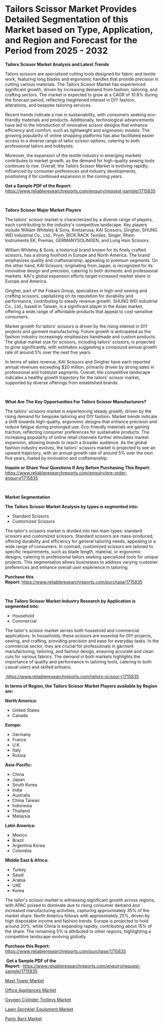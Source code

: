 <p><h1>Tailors Scissor Market Provides Detailed Segmentation of this Market based on Type, Application, and Region and Forecast for the Period from 2025 - 2032</h1></p><p><strong>Tailors Scissor Market Analysis and Latest Trends</strong></p>
<p><p>Tailors scissors are specialized cutting tools designed for fabric and textile work, featuring long blades and ergonomic handles that provide precision in cutting various materials. The Tailors Scissor Market has experienced significant growth, driven by increasing demand from fashion, tailoring, and crafting sectors. The market is expected to grow at a CAGR of 10.8% during the forecast period, reflecting heightened interest in DIY fashion, alterations, and bespoke tailoring services.</p><p>Recent trends indicate a rise in sustainability, with consumers seeking eco-friendly materials and products. Additionally, technological advancements have led to the introduction of innovative scissor designs that enhance efficiency and comfort, such as lightweight and ergonomic models. The growing popularity of online shopping platforms has also facilitated easier access to a diverse range of tailor scissor options, catering to both professional tailors and hobbyists. </p><p>Moreover, the expansion of the textile industry in emerging markets contributes to market growth, as the demand for high-quality sewing tools continues to rise. Overall, the Tailors Scissor Market is evolving rapidly, influenced by consumer preferences and industry developments, positioning it for continued expansion in the coming years.</p></p>
<p><strong>Get a Sample PDF of the Report:&nbsp;</strong> <a href="https://www.reliableresearchreports.com/enquiry/request-sample/1715835?utm_campaign=12&utm_medium=2&utm_source=Github&utm_content=ia&utm_term=20022025&utm_id=tailors-scissor">https://www.reliableresearchreports.com/enquiry/request-sample/1715835</a></p>
<p>&nbsp;</p>
<p><strong>Tailors Scissor Major Market Players</strong></p>
<p><p>The tailors' scissor market is characterized by a diverse range of players, each contributing to the industry's competitive landscape. Key players include William Whiteley & Sons, Kretzerusa, KAI Scissors, Gingher, SHUNG WEI Industrial Co., Ltd., Prym, RICK RACK Textiles, Singer, Rhein Instruments EK, Premax, GERMANYSOLINGEN, and Lung Hsin Scissors. </p><p>William Whiteley & Sons, a historical brand known for its finely crafted scissors, has a strong foothold in Europe and North America. The brand emphasizes quality and craftsmanship, appealing to premium segments. On the other hand, KAI Scissors, originating from Japan, is recognized for its innovative design and precision, catering to both domestic and professional markets. KAI's global expansion efforts target increased market share in Europe and America.</p><p>Gingher, part of the Fiskars Group, specializes in high-end sewing and crafting scissors, capitalizing on its reputation for durability and performance, contributing to steady revenue growth. SHUNG WEI Industrial Co., Ltd., based in Taiwan, is a significant player in the Asian market, offering a wide range of affordable products that appeal to cost-sensitive consumers.</p><p>Market growth for tailors' scissors is driven by the rising interest in DIY projects and garment manufacturing. Future growth is anticipated as the fashion industry increasingly emphasizes handmade and custom products. The global market size for scissors, including tailors' scissors, is projected to grow significantly, with estimates suggesting a compound annual growth rate of around 5% over the next five years.</p><p>In terms of sales revenue, KAI Scissors and Gingher have each reported annual revenues exceeding $20 million, primarily driven by strong sales in professional and hobbyist segments. Overall, the competitive landscape indicates a healthy growth trajectory for the tailors' scissor market, supported by diverse offerings from established brands.</p></p>
<p>&nbsp;</p>
<p><strong>What Are The Key Opportunities For Tailors Scissor Manufacturers?</strong></p>
<p><p>The tailors' scissors market is experiencing steady growth, driven by the rising demand for bespoke tailoring and DIY fashion. Market trends indicate a shift towards high-quality, ergonomic designs that enhance precision and reduce fatigue during prolonged use. Eco-friendly materials are gaining traction, reflecting consumer preferences for sustainable products. The increasing popularity of online retail channels further stimulates market expansion, allowing brands to reach a broader audience. As the global fashion industry evolves, the tailors' scissors market is projected to see an upward trajectory, with an annual growth rate of around 5% over the next five years, fueled by innovation and craftsmanship.</p></p>
<p><strong>Inquire or Share Your Questions If Any Before Purchasing This Report:</strong> <a href="https://www.reliableresearchreports.com/enquiry/pre-order-enquiry/1715835?utm_campaign=12&utm_medium=2&utm_source=Github&utm_content=ia&utm_term=20022025&utm_id=tailors-scissor">https://www.reliableresearchreports.com/enquiry/pre-order-enquiry/1715835</a></p>
<p>&nbsp;</p>
<p><strong>Market Segmentation</strong></p>
<p><strong>The Tailors Scissor Market Analysis by types is segmented into:</strong></p>
<p><ul><li>Standard Scissors</li><li>Customized Scissors</li></ul></p>
<p><p>The tailor's scissors market is divided into two main types: standard scissors and customized scissors. Standard scissors are mass-produced, offering durability and efficiency for general tailoring needs, appealing to a wide range of consumers. In contrast, customized scissors are tailored to specific requirements, such as blade length, material, or ergonomic designs, catering to professional tailors seeking specialized tools for unique projects. This segmentation allows businesses to address varying customer preferences and enhance overall user experience in tailoring.</p></p>
<p><strong>Purchase this Report:&nbsp;</strong><a href="https://www.reliableresearchreports.com/purchase/1715835?utm_campaign=12&utm_medium=2&utm_source=Github&utm_content=ia&utm_term=20022025&utm_id=tailors-scissor">https://www.reliableresearchreports.com/purchase/1715835</a></p>
<p>&nbsp;</p>
<p><strong>The Tailors Scissor Market Industry Research by Application is segmented into:</strong></p>
<p><ul><li>Household</li><li>Commercial</li></ul></p>
<p><p>The tailor's scissor market serves both household and commercial applications. In households, these scissors are essential for DIY projects, sewing, and crafting, providing precision and ease for everyday tasks. In the commercial sector, they are crucial for professionals in garment manufacturing, tailoring, and fashion design, ensuring accurate and clean cuts for various fabrics. The demand in both markets highlights the importance of quality and performance in tailoring tools, catering to both casual users and skilled artisans.</p></p>
<p><a href="https://www.reliableresearchreports.com/tailors-scissor-r1715835?utm_campaign=12&utm_medium=2&utm_source=Github&utm_content=ia&utm_term=20022025&utm_id=tailors-scissor">&nbsp;https://www.reliableresearchreports.com/tailors-scissor-r1715835</a></p>
<p><strong>In terms of Region, the Tailors Scissor Market Players available by Region are:</strong></p>
<p>
    <p> <strong> North America: </strong>
        <ul>
            <li>United States</li>
            <li>Canada</li>
        </ul>
        </p> 
    <p> <strong> Europe: </strong>
        <ul>
            <li>Germany</li>
            <li>France</li>
            <li>U.K.</li>
            <li>Italy</li>
            <li>Russia</li>
        </ul>
        </p> 
    <p> <strong> Asia-Pacific: </strong>
        <ul>
            <li>China</li>
            <li>Japan</li>
            <li>South Korea</li>
            <li>India</li>
            <li>Australia</li>
            <li>China Taiwan</li>
            <li>Indonesia</li>
            <li>Thailand</li>
            <li>Malaysia</li>
        </ul>
        </p> 
    <p> <strong> Latin America: </strong>
        <ul>
            <li>Mexico</li>
            <li>Brazil</li>
            <li>Argentina Korea</li>
            <li>Colombia</li>
        </ul>
        </p> 
    <p> <strong> Middle East & Africa: </strong>
        <ul>
            <li>Turkey</li>
            <li>Saudi</li>
            <li>Arabia</li>
            <li>UAE</li>
            <li>Korea</li>
        </ul>
    </p>
    </p>
<p><p>The tailor's scissor market is witnessing significant growth across regions, with APAC poised to dominate due to rising consumer demand and increased manufacturing activities, capturing approximately 35% of the market share. North America follows with approximately 25%, driven by high disposable income and fashion trends. Europe is projected to hold around 20%, while China is expanding rapidly, contributing about 15% of the share. The remaining 5% is attributed to other regions, highlighting a competitive landscape evolving globally.</p></p>
<p><strong>Purchase this Report: </strong><a href="https://www.reliableresearchreports.com/purchase/1715835?utm_campaign=12&utm_medium=2&utm_source=Github&utm_content=ia&utm_term=20022025&utm_id=tailors-scissor">https://www.reliableresearchreports.com/purchase/1715835</a></p>
<p>&nbsp;<strong>Get a Sample PDF of the Report:&nbsp;&nbsp;</strong><a href="https://www.reliableresearchreports.com/enquiry/request-sample/1715835?utm_campaign=12&utm_medium=2&utm_source=Github&utm_content=ia&utm_term=20022025&utm_id=tailors-scissor">https://www.reliableresearchreports.com/enquiry/request-sample/1715835</a></p>
<p><strong></strong></p>
<p><p><a href="https://github.com/ivvrgibi/Market-Research-Report-List-1/blob/main/mast-tower-market.md?utm_campaign=12&utm_medium=2&utm_source=Github&utm_content=ia&utm_term=20022025&utm_id=tailors-scissor">Mast Tower Market</a></p><p><a href="https://github.com/amoakuolaopa/Market-Research-Report-List-1/blob/main/office-appliances-market.md?utm_campaign=12&utm_medium=2&utm_source=Github&utm_content=ia&utm_term=20022025&utm_id=tailors-scissor">Office Appliances Market</a></p><p><a href="https://github.com/aidelndasse/Market-Research-Report-List-1/blob/main/oxygen-cylinder-trolleys-market.md?utm_campaign=12&utm_medium=2&utm_source=Github&utm_content=ia&utm_term=20022025&utm_id=tailors-scissor">Oxygen Cylinder Trolleys Market</a></p><p><a href="https://github.com/domnikgisken/Market-Research-Report-List-1/blob/main/lawn-sprinkler-equipment-market.md?utm_campaign=12&utm_medium=2&utm_source=Github&utm_content=ia&utm_term=20022025&utm_id=tailors-scissor">Lawn Sprinkler Equipment Market</a></p><p><a href="https://github.com/tszkintruca/Market-Research-Report-List-1/blob/main/panic-bars-market.md?utm_campaign=12&utm_medium=2&utm_source=Github&utm_content=ia&utm_term=20022025&utm_id=tailors-scissor">Panic Bars Market</a></p></p>
